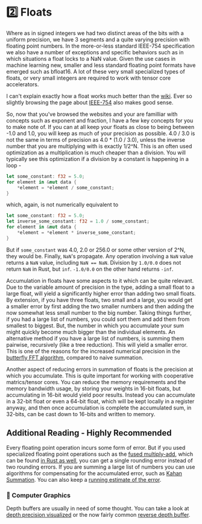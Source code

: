 # 2️⃣ Floats
Where as in signed integers we had two distinct areas of the bits with a uniform precision, we
have 3 segments and a quite varying precision with floating point numbers. In the more-or-less standard
IEEE-754 specification we also have a number of exceptions and specific behaviors such as in which situations
a float locks to a NaN value. Given the use cases in machine learning new, smaller and less standard floating point
formats have emerged such as bfloat16. A lot of these very small specialized types of floats, or very small integers
are required to work with tensor core accelerators.

I can't explain exactly how a float works much better than the
[wiki][7]. Ever so slightly browsing the page about [IEEE-754][8] also makes good sense.

So, now that you've browsed the websites and your are familliar with concepts such as exponent and fraction, I
have a few key concepts for you to make note of. If you can at all keep your floats as close to being between
-1.0 and 1.0, you will keep as much of your precision as possible. 4.0 / 3.0 is not the same in terms of precision
as 4.0 * (1.0 / 3.0), unless the inverse number that you are multiplying with is exactly 1/2^N. This is an often
used optimization as a multiplication is much cheaper than a division. You will typically see this optimization
if a division by a constant is happening in a loop -

```rust
let some_constant: f32 = 5.0;
for element in &mut data {
    *element = *element / some_constant;
}

```

which, again, is not numerically equivalent to

```rust
let some_constant: f32 = 5.0;
let inverse_some_constant: f32 = 1.0 / some_constant;
for element in &mut data {
    *element = *element * inverse_some_constant;
}

```

But if ```some_constant``` was 4.0, 2.0 or 256.0 or some other version of 2^N, they would be.
Finally, ```NaN```'s propagate.
Any operation involving a ```NaN``` value returns a ```NaN``` value, including ```NaN == NaN```.
Division by ```1.0/0.0``` does not return ```NaN``` in Rust, but ```inf```. ```-1.0/0.0```
on the other hand returns ```-inf```.

Accumulation in floats have some aspects to it which can be quite relevant.
Due to the variable amount of precision in the type, adding a small float to a large float, will
yield a significantly higher error than adding two small floats. By extension, if you have three
floats, two small and a large, you would get a smaller error by first adding the two smaller
numbers and then adding the now somewhat less small number to the big number. Taking things
further, if you had a large list of numbers, you could sort them and add them from smallest to
biggest. But, the number in which you accumulate your sum might quickly become much bigger than
the individual elements. An alternative method if you have a large list
of numbers, is summing them pairwise, recursively (like a tree reduction). This will yield a
smaller error. This is one of the reasons for the increased numerical precision in the
[butterfly FFT algorithm][0], compared to naive summation.

Another aspect of reducing errors in summation of floats is the precision at which you accumulate.
This is quite important for working with cooperative matrics/tensor cores. You can reduce the memory
requirements and the memory bandwidth usage, by storing your weights in 16-bit floats, but
accumulating in 16-bit would yield poor results. Instead you can accumulate in a 32-bit float or even
a 64-bit float, which will be kept locally in a register anyway, and then once accumulation is
complete the accumulated sum, in 32-bits, can be cast down to 16-bits and written to memory.

## Additional Reading - Highly Recommended
Every floating point operation incurs some form of error. But if you used specialized floating point operations
such as the [fused multiply-add][1], which can be found [in Rust as well][2], you can get a
single rounding error instead of two rounding errors. If you are summing a large list of numbers you can use
algorithms for compensating for the accumulated error, such as
[Kahan Summation][3]. You can also keep a [running estimate of the error][4].

### 🧬 Computer Graphics
Depth buffers are usually in need of some thought. You can take a look at
[depth precision visualized][5] or the now fairly common [reverse depth buffer][6].

[0]: https://en.wikipedia.org/wiki/Fast_Fourier_transform#Accuracy
[1]: https://en.wikipedia.org/wiki/Multiply%E2%80%93accumulate_operation
[2]: https://doc.rust-lang.org/std/primitive.f32.html#method.mul_add
[3]: https://en.wikipedia.org/wiki/Kahan_summation_algorithm
[4]: https://pbr-book.org/3ed-2018/Shapes/Managing_Rounding_Error
[5]: https://developer.nvidia.com/content/depth-precision-visualized
[6]: https://www.danielecarbone.com/reverse-depth-buffer-in-opengl/
[7]: https://en.wikipedia.org/wiki/Floating-point_arithmetic
[8]: https://en.wikipedia.org/wiki/IEEE_754
